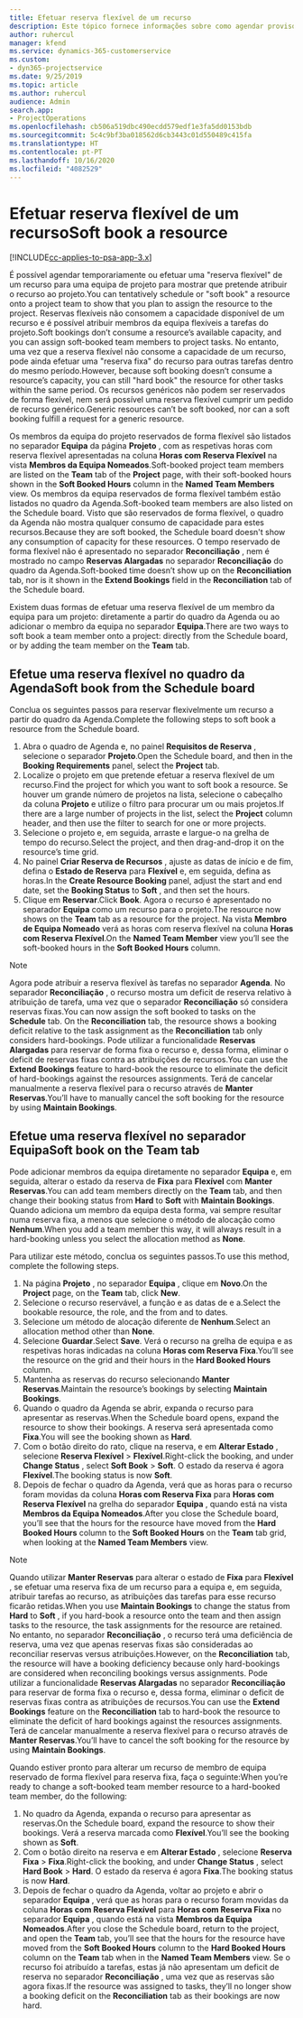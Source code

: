 ```yaml
---
title: Efetuar reserva flexível de um recurso
description: Este tópico fornece informações sobre como agendar provisoriamente ou efetuar uma reserva flexível de membros da equipa do projeto.
author: ruhercul
manager: kfend
ms.service: dynamics-365-customerservice
ms.custom:
- dyn365-projectservice
ms.date: 9/25/2019
ms.topic: article
ms.author: ruhercul
audience: Admin
search.app:
- ProjectOperations
ms.openlocfilehash: cb506a519dbc490ecdd579edf1e3fa5dd0153bdb
ms.sourcegitcommit: 5c4c9bf3ba018562d6cb3443c01d550489c415fa
ms.translationtype: HT
ms.contentlocale: pt-PT
ms.lasthandoff: 10/16/2020
ms.locfileid: "4082529"
---
```

# <a name="soft-book-a-resource"></a><span data-ttu-id="e7139-103">Efetuar reserva flexível de um recurso</span><span class="sxs-lookup"><span data-stu-id="e7139-103">Soft book a resource</span></span>

[!INCLUDE[cc-applies-to-psa-app-3.x](../includes/cc-applies-to-psa-app-3x.md)]

<span data-ttu-id="e7139-104">É possível agendar temporariamente ou efetuar uma "reserva flexível" de um recurso para uma equipa de projeto para mostrar que pretende atribuir o recurso ao projeto.</span><span class="sxs-lookup"><span data-stu-id="e7139-104">You can tentatively schedule or "soft book" a resource onto a project team to show that you plan to assign the resource to the project.</span></span> <span data-ttu-id="e7139-105">Reservas flexíveis não consomem a capacidade disponível de um recurso e é possível atribuir membros da equipa flexíveis a tarefas do projeto.</span><span class="sxs-lookup"><span data-stu-id="e7139-105">Soft bookings don’t consume a resource’s available capacity, and you can assign soft-booked team members to project tasks.</span></span> <span data-ttu-id="e7139-106">No entanto, uma vez que a reserva flexível não consome a capacidade de um recurso, pode ainda efetuar uma "reserva fixa" do recurso para outras tarefas dentro do mesmo período.</span><span class="sxs-lookup"><span data-stu-id="e7139-106">However, because soft booking doesn’t consume a resource’s capacity, you can still "hard book" the resource for other tasks within the same period.</span></span> <span data-ttu-id="e7139-107">Os recursos genéricos não podem ser reservados de forma flexível, nem será possível uma reserva flexível cumprir um pedido de recurso genérico.</span><span class="sxs-lookup"><span data-stu-id="e7139-107">Generic resources can’t be soft booked, nor can a soft booking fulfill a request for a generic resource.</span></span>

<span data-ttu-id="e7139-108">Os membros da equipa do projeto reservados de forma flexível são listados no separador **Equipa** da página **Projeto** , com as respetivas horas com reserva flexível apresentadas na coluna **Horas com Reserva Flexível** na vista **Membros da Equipa Nomeados**.</span><span class="sxs-lookup"><span data-stu-id="e7139-108">Soft-booked project team members are listed on the **Team** tab of the **Project** page, with their soft-booked hours shown in the **Soft Booked Hours** column in the **Named Team Members** view.</span></span> <span data-ttu-id="e7139-109">Os membros da equipa reservados de forma flexível também estão listados no quadro da Agenda.</span><span class="sxs-lookup"><span data-stu-id="e7139-109">Soft-booked team members are also listed on the Schedule board.</span></span> <span data-ttu-id="e7139-110">Visto que são reservados de forma flexível, o quadro da Agenda não mostra qualquer consumo de capacidade para estes recursos.</span><span class="sxs-lookup"><span data-stu-id="e7139-110">Because they are soft booked, the Schedule board doesn't show any consumption of capacity for these resources.</span></span> <span data-ttu-id="e7139-111">O tempo reservado de forma flexível não é apresentado no separador **Reconciliação** , nem é mostrado no campo **Reservas Alargadas** no separador **Reconciliação** do quadro da Agenda.</span><span class="sxs-lookup"><span data-stu-id="e7139-111">Soft-booked time doesn’t show up on the **Reconciliation** tab, nor is it shown in the **Extend Bookings** field in the **Reconciliation** tab of the Schedule board.</span></span> 

<span data-ttu-id="e7139-112">Existem duas formas de efetuar uma reserva flexível de um membro da equipa para um projeto: diretamente a partir do quadro da Agenda ou ao adicionar o membro da equipa no separador **Equipa**.</span><span class="sxs-lookup"><span data-stu-id="e7139-112">There are two ways to soft book a team member onto a project: directly from the Schedule board, or by adding the team member on the **Team** tab.</span></span> 

## <a name="soft-book-from-the-schedule-board"></a><span data-ttu-id="e7139-113">Efetue uma reserva flexível no quadro da Agenda</span><span class="sxs-lookup"><span data-stu-id="e7139-113">Soft book from the Schedule board</span></span>
<span data-ttu-id="e7139-114">Conclua os seguintes passos para reservar flexivelmente um recurso a partir do quadro da Agenda.</span><span class="sxs-lookup"><span data-stu-id="e7139-114">Complete the following steps to soft book a resource from the Schedule board.</span></span> 

1. <span data-ttu-id="e7139-115">Abra o quadro de Agenda e, no painel **Requisitos de Reserva** , selecione o separador **Projeto**.</span><span class="sxs-lookup"><span data-stu-id="e7139-115">Open the Schedule board, and then in the **Booking Requirements** panel, select the **Project** tab.</span></span>
2. <span data-ttu-id="e7139-116">Localize o projeto em que pretende efetuar a reserva flexível de um recurso.</span><span class="sxs-lookup"><span data-stu-id="e7139-116">Find the project for which you want to soft book a resource.</span></span> <span data-ttu-id="e7139-117">Se houver um grande número de projetos na lista, selecione o cabeçalho da coluna **Projeto** e utilize o filtro para procurar um ou mais projetos.</span><span class="sxs-lookup"><span data-stu-id="e7139-117">If there are a large number of projects in the list, select the **Project** column header, and then use the filter to search for one or more projects.</span></span>
3. <span data-ttu-id="e7139-118">Selecione o projeto e, em seguida, arraste e largue-o na grelha de tempo do recurso.</span><span class="sxs-lookup"><span data-stu-id="e7139-118">Select the project, and then drag-and-drop it on the resource’s time grid.</span></span>
5. <span data-ttu-id="e7139-119">No painel **Criar Reserva de Recursos** , ajuste as datas de início e de fim, defina o **Estado de Reserva** para **Flexível** e, em seguida, defina as horas.</span><span class="sxs-lookup"><span data-stu-id="e7139-119">In the **Create Resource Booking** panel, adjust the start and end date, set the **Booking Status** to **Soft** , and then set the hours.</span></span> 
6. <span data-ttu-id="e7139-120">Clique em **Reservar**.</span><span class="sxs-lookup"><span data-stu-id="e7139-120">Click **Book**.</span></span> <span data-ttu-id="e7139-121">Agora o recurso é apresentado no separador **Equipa** como um recurso para o projeto.</span><span class="sxs-lookup"><span data-stu-id="e7139-121">The resource now shows on the **Team** tab as a resource for the project.</span></span> <span data-ttu-id="e7139-122">Na vista **Membro de Equipa Nomeado** verá as horas com reserva flexível na coluna **Horas com Reserva Flexível**.</span><span class="sxs-lookup"><span data-stu-id="e7139-122">On the **Named Team Member** view you’ll see the soft-booked hours in the **Soft Booked Hours** column.</span></span>

> [!NOTE]
> <span data-ttu-id="e7139-123">Agora pode atribuir a reserva flexível às tarefas no separador **Agenda**. No separador **Reconciliação** , o recurso mostra um deficit de reserva relativo à atribuição de tarefa, uma vez que o separador **Reconciliação** só considera reservas fixas.</span><span class="sxs-lookup"><span data-stu-id="e7139-123">You can now assign the soft booked to tasks on the **Schedule** tab. On the **Reconciliation** tab, the resource shows a booking deficit relative to the task assignment as the **Reconciliation** tab only considers hard-bookings.</span></span> <span data-ttu-id="e7139-124">Pode utilizar a funcionalidade **Reservas Alargadas** para reservar de forma fixa o recurso e, dessa forma, eliminar o deficit de reservas fixas contra as atribuições de recursos.</span><span class="sxs-lookup"><span data-stu-id="e7139-124">You can use the **Extend Bookings** feature to hard-book the resource to eliminate the deficit of hard-bookings against the resources assignments.</span></span> <span data-ttu-id="e7139-125">Terá de cancelar manualmente a reserva flexível para o recurso através de **Manter Reservas**.</span><span class="sxs-lookup"><span data-stu-id="e7139-125">You’ll have to manually cancel the soft booking for the resource by using **Maintain Bookings**.</span></span>

## <a name="soft-book-on-the-team-tab"></a><span data-ttu-id="e7139-126">Efetue uma reserva flexível no separador Equipa</span><span class="sxs-lookup"><span data-stu-id="e7139-126">Soft book on the Team tab</span></span>

<span data-ttu-id="e7139-127">Pode adicionar membros da equipa diretamente no separador **Equipa** e, em seguida, alterar o estado da reserva de **Fixa** para **Flexível** com **Manter Reservas**.</span><span class="sxs-lookup"><span data-stu-id="e7139-127">You can add team members directly on the **Team** tab, and then change their booking status from **Hard** to **Soft** with **Maintain Bookings**.</span></span> <span data-ttu-id="e7139-128">Quando adiciona um membro da equipa desta forma, vai sempre resultar numa reserva fixa, a menos que selecione o método de alocação como **Nenhum**.</span><span class="sxs-lookup"><span data-stu-id="e7139-128">When you add a team member this way, it will always result in a hard-booking unless you select the allocation method as **None**.</span></span>

<span data-ttu-id="e7139-129">Para utilizar este método, conclua os seguintes passos.</span><span class="sxs-lookup"><span data-stu-id="e7139-129">To use this method, complete the following steps.</span></span>

1. <span data-ttu-id="e7139-130">Na página **Projeto** , no separador **Equipa** , clique em **Novo**.</span><span class="sxs-lookup"><span data-stu-id="e7139-130">On the **Project** page, on the **Team** tab, click **New**.</span></span>
2. <span data-ttu-id="e7139-131">Selecione o recurso reservável, a função e as datas de e a.</span><span class="sxs-lookup"><span data-stu-id="e7139-131">Select the bookable resource, the role, and the from and to dates.</span></span>
3. <span data-ttu-id="e7139-132">Selecione um método de alocação diferente de **Nenhum**.</span><span class="sxs-lookup"><span data-stu-id="e7139-132">Select an allocation method other than **None**.</span></span>
4. <span data-ttu-id="e7139-133">Selecione **Guardar**.</span><span class="sxs-lookup"><span data-stu-id="e7139-133">Select **Save**.</span></span> <span data-ttu-id="e7139-134">Verá o recurso na grelha de equipa e as respetivas horas indicadas na coluna **Horas com Reserva Fixa**.</span><span class="sxs-lookup"><span data-stu-id="e7139-134">You’ll see the resource on the grid and their hours in the **Hard Booked Hours** column.</span></span>
5. <span data-ttu-id="e7139-135">Mantenha as reservas do recurso selecionando **Manter Reservas**.</span><span class="sxs-lookup"><span data-stu-id="e7139-135">Maintain the resource’s bookings by selecting **Maintain Bookings**.</span></span>
6. <span data-ttu-id="e7139-136">Quando o quadro da Agenda se abrir, expanda o recurso para apresentar as reservas.</span><span class="sxs-lookup"><span data-stu-id="e7139-136">When the Schedule board opens, expand the resource to show their bookings.</span></span> <span data-ttu-id="e7139-137">A reserva será apresentada como **Fixa**.</span><span class="sxs-lookup"><span data-stu-id="e7139-137">You will see the booking shown as **Hard**.</span></span>
7. <span data-ttu-id="e7139-138">Com o botão direito do rato, clique na reserva, e em **Alterar Estado** , selecione **Reserva Flexível** \> **Flexível**.</span><span class="sxs-lookup"><span data-stu-id="e7139-138">Right-click the booking, and under **Change Status** , select **Soft Book** \> **Soft**.</span></span> <span data-ttu-id="e7139-139">O estado da reserva é agora **Flexível**.</span><span class="sxs-lookup"><span data-stu-id="e7139-139">The booking status is now **Soft**.</span></span>
8. <span data-ttu-id="e7139-140">Depois de fechar o quadro da Agenda, verá que as horas para o recurso foram movidas da coluna **Horas com Reserva Fixa** para **Horas com Reserva Flexível** na grelha do separador **Equipa** , quando está na vista **Membros da Equipa Nomeados**.</span><span class="sxs-lookup"><span data-stu-id="e7139-140">After you close the Schedule board, you’ll see that the hours for the resource have moved from the **Hard Booked Hours** column to the **Soft Booked Hours** on the **Team** tab grid, when looking at the **Named Team Members** view.</span></span>

> [!NOTE]
> <span data-ttu-id="e7139-141">Quando utilizar **Manter Reservas** para alterar o estado de **Fixa** para **Flexível** , se efetuar uma reserva fixa de um recurso para a equipa e, em seguida, atribuir tarefas ao recurso, as atribuições das tarefas para esse recurso ficarão retidas.</span><span class="sxs-lookup"><span data-stu-id="e7139-141">When you use **Maintain Bookings** to change the status from **Hard** to **Soft** , if you hard-book a resource onto the team and then assign tasks to the resource, the task assignments for the resource are retained.</span></span> <span data-ttu-id="e7139-142">No entanto, no separador **Reconciliação** , o recurso terá uma deficiência de reserva, uma vez que apenas reservas fixas são consideradas ao reconciliar reservas versus atribuições.</span><span class="sxs-lookup"><span data-stu-id="e7139-142">However, on the **Reconciliation** tab, the resource will have a booking deficiency because only hard-bookings are considered when reconciling bookings versus assignments.</span></span> <span data-ttu-id="e7139-143">Pode utilizar a funcionalidade **Reservas Alargadas** no separador **Reconciliação** para reservar de forma fixa o recurso e, dessa forma, eliminar o deficit de reservas fixas contra as atribuições de recursos.</span><span class="sxs-lookup"><span data-stu-id="e7139-143">You can use the **Extend Bookings** feature on the **Reconciliation** tab to hard-book the resource to eliminate the deficit of hard bookings against the resources assignments.</span></span> <span data-ttu-id="e7139-144">Terá de cancelar manualmente a reserva flexível para o recurso através de **Manter Reservas**.</span><span class="sxs-lookup"><span data-stu-id="e7139-144">You’ll have to cancel the soft booking for the resource by using **Maintain Bookings**.</span></span>

<span data-ttu-id="e7139-145">Quando estiver pronto para alterar um recurso de membro de equipa reservado de forma flexível para reserva fixa, faça o seguinte:</span><span class="sxs-lookup"><span data-stu-id="e7139-145">When you’re ready to change a soft-booked team member resource to a hard-booked team member, do the following:</span></span>

1. <span data-ttu-id="e7139-146">No quadro da Agenda, expanda o recurso para apresentar as reservas.</span><span class="sxs-lookup"><span data-stu-id="e7139-146">On the Schedule board, expand the resource to show their bookings.</span></span> <span data-ttu-id="e7139-147">Verá a reserva marcada como **Flexível**.</span><span class="sxs-lookup"><span data-stu-id="e7139-147">You’ll see the booking shown as **Soft**.</span></span>
2. <span data-ttu-id="e7139-148">Com o botão direito na reserva e em **Alterar Estado** , selecione **Reserva Fixa** \> **Fixa**.</span><span class="sxs-lookup"><span data-stu-id="e7139-148">Right-click the booking, and under **Change Status** , select **Hard Book** \> **Hard**.</span></span> <span data-ttu-id="e7139-149">O estado da reserva é agora **Fixa**.</span><span class="sxs-lookup"><span data-stu-id="e7139-149">The booking status is now **Hard**.</span></span>
3. <span data-ttu-id="e7139-150">Depois de fechar o quadro da Agenda, voltar ao projeto e abrir o separador **Equipa** , verá que as horas para o recurso foram movidas da coluna **Horas com Reserva Flexível** para **Horas com Reserva Fixa** no separador **Equipa** , quando está na vista **Membros da Equipa Nomeados**.</span><span class="sxs-lookup"><span data-stu-id="e7139-150">After you close the Schedule board, return to the project, and open the **Team** tab, you’ll see that the hours for the resource have moved from the **Soft Booked Hours** column to the **Hard Booked Hours** column on the **Team** tab when in the **Named Team Members** view.</span></span> <span data-ttu-id="e7139-151">Se o recurso foi atribuído a tarefas, estas já não apresentam um deficit de reserva no separador **Reconciliação** , uma vez que as reservas são agora fixas.</span><span class="sxs-lookup"><span data-stu-id="e7139-151">If the resource was assigned to tasks, they’ll no longer show a booking deficit on the **Reconciliation** tab as their bookings are now hard.</span></span>

